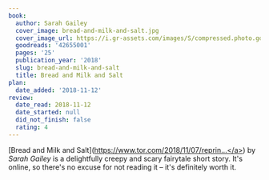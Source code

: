 ```yaml
---
book:
  author: Sarah Gailey
  cover_image: bread-and-milk-and-salt.jpg
  cover_image_url: https://i.gr-assets.com/images/S/compressed.photo.goodreads.com/books/1541607314l/42655001._SX98_.jpg
  goodreads: '42655001'
  pages: '25'
  publication_year: '2018'
  slug: bread-and-milk-and-salt
  title: Bread and Milk and Salt
plan:
  date_added: '2018-11-12'
review:
  date_read: 2018-11-12
  date_started: null
  did_not_finish: false
  rating: 4
---
```


[Bread and Milk and Salt](<a target="_blank" href="https://www.tor.com/2018/11/07/reprints-bread-and-milk-and-salt-sarah-gailey/" rel="nofollow">https://www.tor.com/2018/11/07/reprin...</a>) by *Sarah Gailey* is a delightfully creepy and scary fairytale short story. It's online, so there's no excuse for not reading it – it's definitely worth it.
